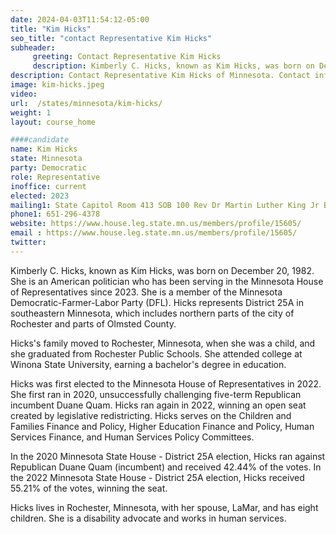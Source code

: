 ```yaml
---
date: 2024-04-03T11:54:12-05:00
title: "Kim Hicks"
seo_title: "contact Representative Kim Hicks"
subheader:
     greeting: Contact Representative Kim Hicks
     description: Kimberly C. Hicks, known as Kim Hicks, was born on December 20, 1982. She is an American politician who has been serving in the Minnesota House of Representatives since 2023. She is a member of the Minnesota Democratic-Farmer-Labor Party (DFL).
description: Contact Representative Kim Hicks of Minnesota. Contact information for Kim Hicks includes email address, phone number, and mailing address.
image: kim-hicks.jpeg
video:
url:  /states/minnesota/kim-hicks/
weight: 1
layout: course_home

####candidate
name: Kim Hicks
state: Minnesota
party: Democratic
role: Representative
inoffice: current
elected: 2023
mailing1: State Capitol Room 413 SOB 100 Rev Dr Martin Luther King Jr Blvd St. Paul, MN 55155-1298
phone1: 651-296-4378
website: https://www.house.leg.state.mn.us/members/profile/15605/
email : https://www.house.leg.state.mn.us/members/profile/15605/
twitter:
---
```


Kimberly C. Hicks, known as Kim Hicks, was born on December 20, 1982. She is an American politician who has been serving in the Minnesota House of Representatives since 2023. She is a member of the Minnesota Democratic-Farmer-Labor Party (DFL). Hicks represents District 25A in southeastern Minnesota, which includes northern parts of the city of Rochester and parts of Olmsted County.

Hicks's family moved to Rochester, Minnesota, when she was a child, and she graduated from Rochester Public Schools. She attended college at Winona State University, earning a bachelor's degree in education.

Hicks was first elected to the Minnesota House of Representatives in 2022. She first ran in 2020, unsuccessfully challenging five-term Republican incumbent Duane Quam. Hicks ran again in 2022, winning an open seat created by legislative redistricting. Hicks serves on the Children and Families Finance and Policy, Higher Education Finance and Policy, Human Services Finance, and Human Services Policy Committees.

In the 2020 Minnesota State House - District 25A election, Hicks ran against Republican Duane Quam (incumbent) and received 42.44% of the votes. In the 2022 Minnesota State House - District 25A election, Hicks received 55.21% of the votes, winning the seat.

Hicks lives in Rochester, Minnesota, with her spouse, LaMar, and has eight children. She is a disability advocate and works in human services.
